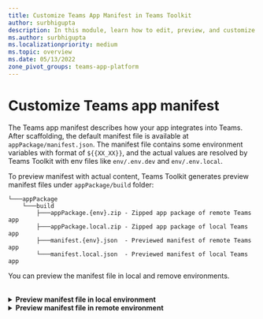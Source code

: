 ```yaml
---
title: Customize Teams App Manifest in Teams Toolkit
author: surbhigupta
description: In this module, learn how to edit, preview, and customize Teams App Manifest in different environment.
ms.author: surbhigupta
ms.localizationpriority: medium
ms.topic: overview
ms.date: 05/13/2022
zone_pivot_groups: teams-app-platform
---
```


# Customize Teams app manifest

The Teams app manifest describes how your app integrates into Teams. After scaffolding, the default manifest file is available at `appPackage/manifest.json`. The manifest file contains some environment variables with format of `${{XX_XX}}`, and the actual values are resolved by Teams Toolkit with env files like `env/.env.dev` and `env/.env.local`.

To preview manifest with actual content, Teams Toolkit generates preview manifest files under `appPackage/build` folder:

```text
└───appPackage
    └───build
        ├───appPackage.{env}.zip - Zipped app package of remote Teams app
        ├───appPackage.local.zip - Zipped app package of local Teams app
        ├───manifest.{env}.json  - Previewed manifest of remote Teams app
        └───manifest.local.json  - Previewed manifest of local Teams app
```

You can preview the manifest file in local and remove environments.

<br>

<details>

<b><summary>Preview manifest file in local environment</b></summary>

To preview manifest file in local environment, you can press F5 to run local debug. After generating environment variables in `env/.env.local`, the app package and preview manifest will be built under `appPackage/build` folder.

You can also trigger `Zip Teams App Package` from tree view or Teams: Zip Teams app Package from command palette to generate preview manifest and app package.

[Image]

<br>

</details>

<details>

<b><summary>Preview manifest file in remote environment</b></summary>

To preview manifest file in remote environment, you can trigger `Provision` from tree view or `Teams: Provision in the cloud` from command palette. It generates environment variables for remote Teams app, build app package and preview manifest under `appPackage/build` folder.

You can also trigger Zip Teams App Package from tree view or `Teams: Zip Teams app Package` from command palette to generate preview manifest and app package.

[Image]

## Customize Teams app manifest for Visual Studio Code

During local debug or provision, Teams Toolkit loads manifest from `appPackage/manifest.json`, and resolve manifest by environment variables defined in `env/.env.xx`, then creates or updates Teams app in [Teams Developer Portal](https://dev.teams.microsoft.com/home).

1. You can define your own manifest.json file in `teamsapp.yml` and `teamsapp.local.yml`.
For example, you can put your manifest.json file in `test/test.json`, and update `manifestPath` parameters in yaml files.

```text
  - uses: teamsApp/zipAppPackage # Build Teams app package with latest env value
    with:
      manifestPath: ./test/test.json # Path to manifest template
      outputZipPath: ./appPackage/build/appPackage.${{TEAMSFX_ENV}}.zip
      outputJsonPath: ./appPackage/build/manifest.${{TEAMSFX_ENV}}.json
```

1. You can define your own environment variables. The default manifest.json contains some placeholders with format of ${{xx_xx}}. You can define your own environment variables and add placeholders in manifest.json file.
For example, you can customize app description by defining a new environment variable in env/.env.xx file, and update manifest.json with corresponding placeholder.

[.env.dev]

```text
TEAMS_APP_DESCRIPTION=This is an amazing app
```

[manifest.json]

```text
{
    "$schema": "https://developer.microsoft.com/en-us/json-schemas/teams/v1.16/MicrosoftTeams.schema.json",
    "manifestVersion": "1.16",
    "description": {
        "short": "${{TEAMS_APP_DESCRIPTION}}",
        "full": "Full description of tab0418"
    },
}
```

## Validate Application

After customization, you may want to validate your manifest or app package. You can trigger `Validate Application` from Tree view, or `Teams: ValidateApplication` from command palette. There are two options, `Validate using manifest schema` or `Validate app package using validation rules`.

[Image]

Validate using manifest schema

This option renders `appPackage/manifest.json` with environment variables, and then validate your manifest with its schema.

[Image]

CLI command:

```text
teamsfx validate --manifest-path YOUR-PATH-TO-MANIFEST
```

If you meet `MissingEnvironmentVariablesError`, it means that Teams Toolkit cannot find corresponding environment variables defined in manifest.json. You may need to run Provision or F5 to generate environment variables, or manually update `.env.xx` file to fulfill the value.

[Image]

Validate app package using validation rules

This option validates the zipped app package with validation rules.

[Image]

CLI command:

```text
teamsfx validate --app-package-file-path YOUR-PATH-TO-APP-PACKAGE
```

It has additional validation rules than manifest schema. For example, if static tab section has entityId "conversations" and name, the following error appears:

[Image]

## Update Teams app

After you've previewed and validated the manifest file, you can sync your local changes to Teams Developer Portal by triggering `Teams: Update Teams app` command from command palette:

[Image]

CLI command:

```text
teamsfx update teams-app
```

> [!NOTE]
> The change is reflected in Developer Portal. Any manual updates in Developer Portal are overwritten.

If the manifest file is outdated due to configuration file change or template change, select any one of the following actions:

* Preview only: Local manifest file is overwritten according to current configuration.
* Preview and update: Local manifest file is overwritten according to current configuration and also updated to Teams platform.
* Cancel: No action is taken.

## To preview values for local and dev environment

In `appPackage/manifest.json`, you can go to CodeLens to preview the values for `local` and `dev` environment.

[Image]

> [!NOTE]
> Provision the environment or execute local debug to generate environment variables.

You can go to .env file by selecting the CodeLens, which provide a dropdown list with all the environment names. After selecting one environment, the corresponding .env file opens.

[Image]

To preview values for all the environment, you can hover over the placeholder. It shows a list of environment names and corresponding values. If you haven't provisioned the environment or executed the local debug, the environment variable may not exist. Select `Trigger Teams: Provision in the cloud command to see placeholder value` or `Trigger local debug to see placeholder value`.

[Image]

## See also

* [Teams Toolkit Overview](teams-toolkit-fundamentals.md).
* [App manifest schema for Teams](../resources/schema/manifest-schema.md)
* [Developer Portal for Teams](../concepts/build-and-test/teams-developer-portal.md)
* [Manage multiple environments](TeamsFx-multi-env.md)
* [Public developer preview for Microsoft Teams](../resources/dev-preview/developer-preview-intro.md)
* [Provision cloud resources using Visual Studio](provision-cloud-resources.md)
